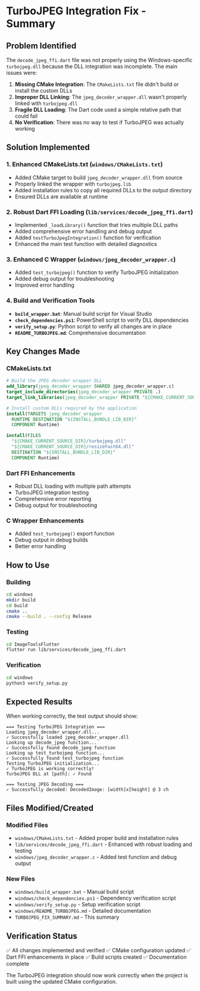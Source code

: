 # TurboJPEG Integration Fix - Summary

## Problem Identified
The `decode_jpeg_ffi.dart` file was not properly using the Windows-specific `turbojpeg.dll` because the DLL integration was incomplete. The main issues were:

1. **Missing CMake Integration**: The `CMakeLists.txt` file didn't build or install the custom DLLs
2. **Improper DLL Linking**: The `jpeg_decoder_wrapper.dll` wasn't properly linked with `turbojpeg.dll`
3. **Fragile DLL Loading**: The Dart code used a simple relative path that could fail
4. **No Verification**: There was no way to test if TurboJPEG was actually working

## Solution Implemented

### 1. Enhanced CMakeLists.txt (`windows/CMakeLists.txt`)
- Added CMake target to build `jpeg_decoder_wrapper.dll` from source
- Properly linked the wrapper with `turbojpeg.lib`
- Added installation rules to copy all required DLLs to the output directory
- Ensured DLLs are available at runtime

### 2. Robust Dart FFI Loading (`lib/services/decode_jpeg_ffi.dart`)
- Implemented `_loadLibrary()` function that tries multiple DLL paths
- Added comprehensive error handling and debug output
- Added `testTurboJpegIntegration()` function for verification
- Enhanced the main test function with detailed diagnostics

### 3. Enhanced C Wrapper (`windows/jpeg_decoder_wrapper.c`)
- Added `test_turbojpeg()` function to verify TurboJPEG initialization
- Added debug output for troubleshooting
- Improved error handling

### 4. Build and Verification Tools
- **`build_wrapper.bat`**: Manual build script for Visual Studio
- **`check_dependencies.ps1`**: PowerShell script to verify DLL dependencies
- **`verify_setup.py`**: Python script to verify all changes are in place
- **`README_TURBOJPEG.md`**: Comprehensive documentation

## Key Changes Made

### CMakeLists.txt
```cmake
# Build the JPEG decoder wrapper DLL
add_library(jpeg_decoder_wrapper SHARED jpeg_decoder_wrapper.c)
target_include_directories(jpeg_decoder_wrapper PRIVATE .)
target_link_libraries(jpeg_decoder_wrapper PRIVATE "${CMAKE_CURRENT_SOURCE_DIR}/lib/turbojpeg.lib")

# Install custom DLLs required by the application
install(TARGETS jpeg_decoder_wrapper
  RUNTIME DESTINATION "${INSTALL_BUNDLE_LIB_DIR}"
  COMPONENT Runtime)

install(FILES 
  "${CMAKE_CURRENT_SOURCE_DIR}/turbojpeg.dll"
  "${CMAKE_CURRENT_SOURCE_DIR}/resizeFast64.dll"
  DESTINATION "${INSTALL_BUNDLE_LIB_DIR}"
  COMPONENT Runtime)
```

### Dart FFI Enhancements
- Robust DLL loading with multiple path attempts
- TurboJPEG integration testing
- Comprehensive error reporting
- Debug output for troubleshooting

### C Wrapper Enhancements
- Added `test_turbojpeg()` export function
- Debug output in debug builds
- Better error handling

## How to Use

### Building
```bash
cd windows
mkdir build
cd build
cmake ..
cmake --build . --config Release
```

### Testing
```bash
cd ImageToolsFlutter
flutter run lib/services/decode_jpeg_ffi.dart
```

### Verification
```bash
cd windows
python3 verify_setup.py
```

## Expected Results

When working correctly, the test output should show:
```
=== Testing TurboJPEG Integration ===
Loading jpeg_decoder_wrapper.dll...
✓ Successfully loaded jpeg_decoder_wrapper.dll
Looking up decode_jpeg function...
✓ Successfully found decode_jpeg function
Looking up test_turbojpeg function...
✓ Successfully found test_turbojpeg function
Testing TurboJPEG initialization...
✓ TurboJPEG is working correctly!
TurboJPEG DLL at [path]: ✓ Found

=== Testing JPEG Decoding ===
✓ Successfully decoded: DecodedImage: [width]x[height] @ 3 ch
```

## Files Modified/Created

### Modified Files
- `windows/CMakeLists.txt` - Added proper build and installation rules
- `lib/services/decode_jpeg_ffi.dart` - Enhanced with robust loading and testing
- `windows/jpeg_decoder_wrapper.c` - Added test function and debug output

### New Files
- `windows/build_wrapper.bat` - Manual build script
- `windows/check_dependencies.ps1` - Dependency verification script
- `windows/verify_setup.py` - Setup verification script
- `windows/README_TURBOJPEG.md` - Detailed documentation
- `TURBOJPEG_FIX_SUMMARY.md` - This summary

## Verification Status
✅ All changes implemented and verified
✅ CMake configuration updated
✅ Dart FFI enhancements in place
✅ Build scripts created
✅ Documentation complete

The TurboJPEG integration should now work correctly when the project is built using the updated CMake configuration.